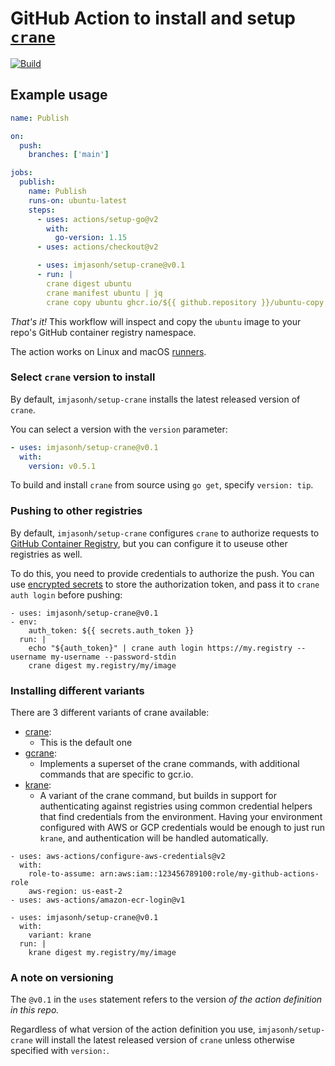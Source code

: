 # GitHub Action to install and setup [`crane`](https://github.com/google/go-containerregistry/cmd/crane/README.md)

[![Build](https://github.com/imjasonh/setup-crane/actions/workflows/use-action.yaml/badge.svg)](https://github.com/imjasonh/setup-crane/actions/workflows/use-action.yaml)

## Example usage

```yaml
name: Publish

on:
  push:
    branches: ['main']

jobs:
  publish:
    name: Publish
    runs-on: ubuntu-latest
    steps:
      - uses: actions/setup-go@v2
        with:
          go-version: 1.15
      - uses: actions/checkout@v2

      - uses: imjasonh/setup-crane@v0.1
      - run: |
        crane digest ubuntu
        crane manifest ubuntu | jq
        crane copy ubuntu ghcr.io/${{ github.repository }}/ubuntu-copy
```

_That's it!_ This workflow will inspect and copy the `ubuntu` image to your repo's GitHub container registry namespace.

The action works on Linux and macOS [runners](https://docs.github.com/en/actions/using-github-hosted-runners/about-github-hosted-runners).

### Select `crane` version to install

By default, `imjasonh/setup-crane` installs the latest released version of `crane`.

You can select a version with the `version` parameter:

```yaml
- uses: imjasonh/setup-crane@v0.1
  with:
    version: v0.5.1
```

To build and install `crane` from source using `go get`, specify `version: tip`.

### Pushing to other registries

By default, `imjasonh/setup-crane` configures `crane` to authorize requests to [GitHub Container Registry](https://ghcr.io), but you can configure it to useuse other registries as well.

To do this, you need to provide credentials to authorize the push.
You can use [encrypted secrets](https://docs.github.com/en/actions/reference/encrypted-secrets) to store the authorization token, and pass it to `crane auth login` before pushing:

```
- uses: imjasonh/setup-crane@v0.1
- env:
    auth_token: ${{ secrets.auth_token }}
  run: |
    echo "${auth_token}" | crane auth login https://my.registry --username my-username --password-stdin
    crane digest my.registry/my/image
```

### Installing different variants

There are 3 different variants of crane available:

- [crane](https://github.com/google/go-containerregistry/tree/main/cmd/crane):
    - This is the default one
- [gcrane](https://github.com/google/go-containerregistry/tree/main/cmd/gcrane):
    - Implements a superset of the crane commands, with additional commands that are specific to gcr.io.
- [krane](https://github.com/google/go-containerregistry/tree/main/cmd/krane):
    - A variant of the crane command, but builds in support for authenticating against registries using common
      credential helpers that find credentials from the environment. Having your environment configured with AWS or GCP
      credentials would be enough to just run `krane`, and authentication will be handled automatically.

```
- uses: aws-actions/configure-aws-credentials@v2
  with:
    role-to-assume: arn:aws:iam::123456789100:role/my-github-actions-role
    aws-region: us-east-2
- uses: aws-actions/amazon-ecr-login@v1

- uses: imjasonh/setup-crane@v0.1
  with:  
    variant: krane
  run: |
    krane digest my.registry/my/image
```

### A note on versioning

The `@v0.1` in the `uses` statement refers to the version _of the action definition in this repo._

Regardless of what version of the action definition you use, `imjasonh/setup-crane` will install the latest released version of `crane` unless otherwise specified with `version:`.

